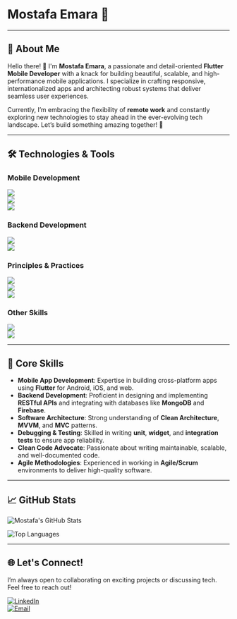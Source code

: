 # Mostafa Emara 🌟

---

## 🚀 About Me  
Hello there! 👋 I'm **Mostafa Emara**, a passionate and detail-oriented **Flutter Mobile Developer** with a knack for building beautiful, scalable, and high-performance mobile applications. I specialize in crafting responsive, internationalized apps and architecting robust systems that deliver seamless user experiences.  

Currently, I’m embracing the flexibility of **remote work** and constantly exploring new technologies to stay ahead in the ever-evolving tech landscape. Let’s build something amazing together! 🚀  

---

## 🛠️ Technologies & Tools  

### **Mobile Development**  
![](https://img.shields.io/badge/Framework-Flutter-blue)  
![](https://img.shields.io/badge/State_Management-Provider|BLoC|Redux|GetX-blue)  
![](https://img.shields.io/badge/Testing-Unit|Widget|Integration-blue)  

### **Backend Development**  
![](https://img.shields.io/badge/Backend-Express.js|MongoDB|Firebase-yellowgreen)  
![](https://img.shields.io/badge/API-RESTful|GraphQL-yellowgreen)  

### **Principles & Practices**  
![](https://img.shields.io/badge/Principles-S.O.L.I.D|OOP|DRY-brightgreen)  
![](https://img.shields.io/badge/Architecture-Clean_Architecture|MVVM|MVC-brightgreen)  
![](https://img.shields.io/badge/Design-Responsive|Material_Design|Figma-orange)  

### **Other Skills**  
![](https://img.shields.io/badge/Version_Control-Git|GitHub|GitLab-orange)  
![](https://img.shields.io/badge/CI/CD-GitHub_Actions|Jenkins-orange)  

---

## 🎯 Core Skills  

- **Mobile App Development**: Expertise in building cross-platform apps using **Flutter** for Android, iOS, and web.  
- **Backend Development**: Proficient in designing and implementing **RESTful APIs** and integrating with databases like **MongoDB** and **Firebase**.  
- **Software Architecture**: Strong understanding of **Clean Architecture**, **MVVM**, and **MVC** patterns.  
- **Debugging & Testing**: Skilled in writing **unit**, **widget**, and **integration tests** to ensure app reliability.  
- **Clean Code Advocate**: Passionate about writing maintainable, scalable, and well-documented code.  
- **Agile Methodologies**: Experienced in working in **Agile/Scrum** environments to deliver high-quality software.  

---

## 📈 GitHub Stats  

![Mostafa's GitHub Stats](https://github-readme-stats.vercel.app/api?username=mostafaemara&show_icons=true&theme=radical)  

![Top Languages](https://github-readme-stats.vercel.app/api/top-langs/?username=mostafaemara&layout=compact&theme=radical)  



---

## 🌐 Let's Connect!  

I’m always open to collaborating on exciting projects or discussing tech. Feel free to reach out!  

[![LinkedIn](https://img.shields.io/badge/-LinkedIn-0077B5?style=flat&logo=linkedin)](https://www.linkedin.com/in/mostafasaademara/)  
[![Email](https://img.shields.io/badge/-Email-D14836?style=flat&logo=gmail&logoColor=white)](mailto:mostafa.saad.emaara@gmail.com)  
